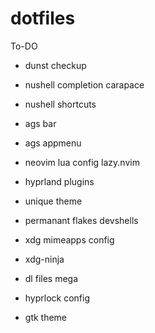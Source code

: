 # dotfiles
To-DO
- dunst checkup
- nushell completion carapace
- nushell shortcuts
- ags bar
- ags appmenu
- neovim lua config lazy.nvim
- hyprland plugins
- unique theme
- permanant flakes devshells
- xdg mimeapps config
- xdg-ninja
- dl files mega
- hyprlock config

- gtk theme
